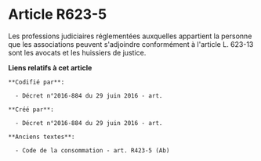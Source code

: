 # Article R623-5

Les professions judiciaires réglementées auxquelles appartient la personne que les associations peuvent s'adjoindre
conformément à l'article L. 623-13 sont les avocats et les huissiers de justice.

**Liens relatifs à cet article**

	**Codifié par**:

	  - Décret n°2016-884 du 29 juin 2016 - art.

	**Créé par**:

	  - Décret n°2016-884 du 29 juin 2016 - art.

	**Anciens textes**:

	  - Code de la consommation - art. R423-5 (Ab)
